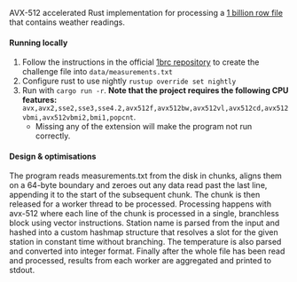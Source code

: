 AVX-512 accelerated Rust implementation for processing a [1 billion row file](https://github.com/gunnarmorling/1brc) that contains weather readings.

#### Running locally

1. Follow the instructions in the official [1brc repository](https://github.com/gunnarmorling/1brc?tab=readme-ov-file#running-the-challenge) to create the challenge file into `data/measurements.txt`
2. Configure rust to use nightly `rustup override set nightly`
3. Run with `cargo run -r`. **Note that the project requires the following CPU features:** `avx,avx2,sse2,sse3,sse4.2,avx512f,avx512bw,avx512vl,avx512cd,avx512vbmi,avx512vbmi2,bmi1,popcnt`.
   - Missing any of the extension will make the program not run correctly.

#### Design & optimisations

The program reads measurements.txt from the disk in chunks, aligns them on a 64-byte boundary and zeroes out any data read past the last line, appending it to the start of the subsequent chunk. The chunk is then released for a worker thread to be processed. Processing happens with avx-512 where each line of the chunk is processed in a single, branchless block using vector instructions. Station name is parsed from the input and hashed into a custom hashmap structure that resolves a slot for the given station in constant time without branching. The temperature is also parsed and converted into integer format. Finally after the whole file has been read and processed, results from each worker are aggregated and printed to stdout.

